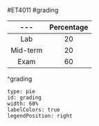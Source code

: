 #ET4011 #grading

|   ---    | Percentage |
|:--------:|:----------:|
|   Lab    |     20     |
| Mid-term |     20     |
|   Exam   |     60     |
^grading

```chart
type: pie
id: grading
width: 60%
labelColors: true
legendPosition: right
```